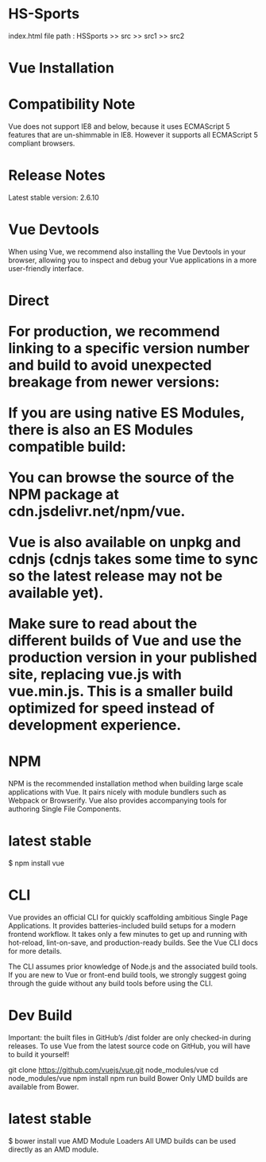 # HS-Sports

index.html file path :
HSSports >> src >> src1 >> src2

# Vue Installation

# Compatibility Note
Vue does not support IE8 and below, because it uses ECMAScript 5 features that are un-shimmable in IE8. However it supports all ECMAScript 5 compliant browsers.

# Release Notes
Latest stable version: 2.6.10


# Vue Devtools
When using Vue, we recommend also installing the Vue Devtools in your browser, allowing you to inspect and debug your Vue applications in a more user-friendly interface.

# Direct <script> Include
Simply download and include with a script tag. Vue will be registered as a global variable.


# CDN
For prototyping or learning purposes, you can use the latest version with:

<script src="https://cdn.jsdelivr.net/npm/vue"></script>
For production, we recommend linking to a specific version number and build to avoid unexpected breakage from newer versions:

<script src="https://cdn.jsdelivr.net/npm/vue@2.6.10/dist/vue.js"></script>
If you are using native ES Modules, there is also an ES Modules compatible build:

<script type="module">
  import Vue from 'https://cdn.jsdelivr.net/npm/vue@2.6.10/dist/vue.esm.browser.js'
</script>

You can browse the source of the NPM package at cdn.jsdelivr.net/npm/vue.

Vue is also available on unpkg and cdnjs (cdnjs takes some time to sync so the latest release may not be available yet).

Make sure to read about the different builds of Vue and use the production
version in your published site, replacing vue.js with vue.min.js. This is a smaller build optimized for speed instead of development experience.

# NPM
NPM is the recommended installation method when building large scale applications with Vue. It pairs nicely with module bundlers such as Webpack or Browserify. Vue also provides accompanying tools for authoring Single File Components.

# latest stable
$ npm install vue


# CLI
Vue provides an official CLI for quickly scaffolding ambitious Single Page Applications. It provides batteries-included build setups for a modern frontend workflow. It takes only a few minutes to get up and running with hot-reload, lint-on-save, and production-ready builds. See the Vue CLI docs for more details.

The CLI assumes prior knowledge of Node.js and the associated build tools. If you are new to Vue or front-end build tools, we strongly suggest going through the guide without any build tools before using the CLI.


# Dev Build
Important: the built files in GitHub’s /dist folder are only checked-in during releases. To use Vue from the latest source code on GitHub, you will have to build it yourself!

git clone https://github.com/vuejs/vue.git node_modules/vue
cd node_modules/vue
npm install
npm run build
Bower
Only UMD builds are available from Bower.

# latest stable

$ bower install vue
AMD Module Loaders
All UMD builds can be used directly as an AMD module.
